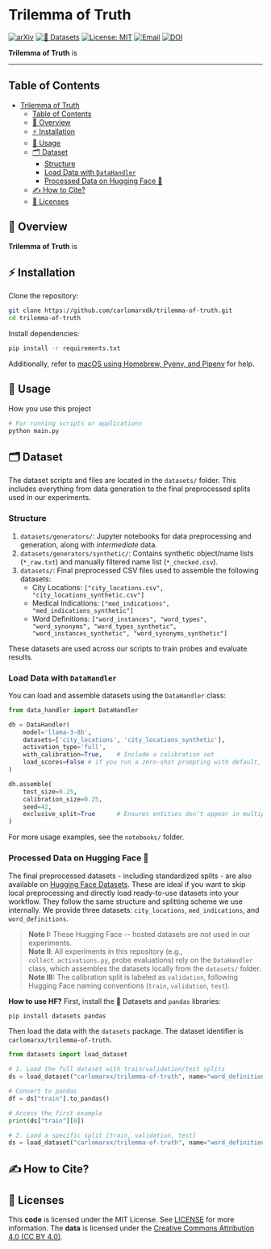 # Trilemma of Truth
[![arXiv](https://img.shields.io/badge/arXiv-2405.12345-b31b1b.svg)](https://arxiv.org/empty)
[![🤗 Datasets](https://img.shields.io/badge/🤗%20Datasets-trilemma--of--truth-yellow)](https://huggingface.co/datasets/carlomarxx/trilemma-of-truth)
[![License: MIT](https://img.shields.io/badge/License-MIT-green.svg)](LICENSE)
[![Email](https://img.shields.io/badge/Email-g.savcisens@northeastern.edu-orange)](mailto:g.savcisens@northeastern.edu)
[![DOI](https://zenodo.org/badge/DOI/10.5281/zenodo.{github_id}.svg)](https://doi.org/10.5281/zenodo)



**Trilemma of Truth** is 

---

## Table of Contents
- [Trilemma of Truth](#trilemma-of-truth)
  - [Table of Contents](#table-of-contents)
  - [🚀 Overview](#-overview)
  - [⚡ Installation](#-installation)
  - [📝 Usage](#-usage)
  - [🗂️ Dataset](#️-dataset)
    - [Structure](#structure)
    - [Load Data with `DataHandler`](#load-data-with-datahandler)
    - [Processed Data on Hugging Face 🤗](#processed-data-on-hugging-face-)
  - [✍️ How to Cite?](#️-how-to-cite)
  - [📃 Licenses](#-licenses)

## 🚀 Overview

**Trilemma of Truth** is 



## ⚡ Installation

Clone the repository:

```sh
git clone https://github.com/carlomarxdk/trilemma-of-truth.git
cd trilemma-of-truth
```

Install dependencies:

```sh
pip install -r requirements.txt

```

Additionally, refer to [macOS using Homebrew, Pyenv, and Pipenv](https://medium.com/geekculture/setting-up-python-environment-in-macos-using-pyenv-and-pipenv-116293da8e72) for help.

## 📝 Usage

How you use this project 

```sh
# For running scripts or applications
python main.py
```

## 🗂️ Dataset

The dataset scripts and files are located in the `datasets/` folder. This includes everything from data generation to the final preprocessed splits used in our experiments.

### Structure

1. `datasets/generators/`: Jupyter notebooks for data preprocessing and generation, along with *intermediate* data.
2. `datasets/generators/synthetic/`: Contains synthetic object/name lists (`*_raw.txt`) and manually filtered name list (`*_checked.csv`).
3. `datasets/`: Final preprocessed CSV files used to assemble the following datasets:
   - City Locations: `["city_locations.csv", "city_locations_synthetic.csv"]`
   - Medical Indications: `["med_indications", "med_indications_synthetic"]`
   - Word Definitions: `["word_instances", "word_types", "word_synonyms", "word_types_synthetic", "word_instances_synthetic", "word_synonyms_synthetic"]`

These datasets are used across our scripts to train probes and evaluate results.


### Load Data with `DataHandler`

You can load and assemble datasets using the `DataHandler` class:

```python
from data_handler import DataHandler

dh = DataHandler(
    model='llama-3-8b',
    datasets=['city_locations', 'city_locations_synthetic'],
    activation_type='full',
    with_calibration=True,    # Include a calibration set
    load_scores=False # if you run a zero-shot prompting with default, shuffled or tf template -- it will append these scores to the data 
)

dh.assemble(
    test_size=0.25,
    calibration_size=0.25,
    seed=42,
    exclusive_split=True      # Ensures entities don’t appear in multiple splits
)
```
For more usage examples, see the `notebooks/` folder.

### Processed Data on Hugging Face 🤗
The  final preprocessed datasets - including standardized splits - are also available on [Hugging Face Datasets](https://huggingface.co/datasets/carlomarxx/trilemma-of-truth). These are ideal if you want to skip local preprocessing and directly load ready-to-use datasets into your workflow. They follow the same structure and splitting scheme we use internally. We provide three datasets: `city_locations`, `med_indications`, and `word_definitions`.

> **Note I:** These Hugging Face -- hosted datasets are *not* used in our experiments.  
> **Note II**: All experiments in this repository (e.g., `collect_activations.py`, probe evaluations) rely on the `DataHandler` class, which assembles the datasets locally from the `datasets/` folder.
> **Note III:** The calibration split is labeled as `validation`, following Hugging Face naming conventions (`train`, `validation`, `test`).

**How to use HF?** First, install the 🤗 Datasets and `pandas` libraries:

```bash
pip install datasets pandas
```

Then load the data with the `datasets` package. The dataset identifier is `carlomarxx/trilemma-of-truth`.

```python
from datasets import load_dataset

# 1. Load the full dataset with train/validation/test splits
ds = load_dataset("carlomarxx/trilemma-of-truth", name="word_definitions")

# Convert to pandas
df = ds["train"].to_pandas()

# Access the first example
print(ds["train"][0])

# 2. Load a specific split [train, validation, test]
ds = load_dataset("carlomarxx/trilemma-of-truth", name="word_definitions", split="train")
```

## ✍️ How to Cite? 


## 📃 Licenses

This **code** is licensed under the MIT License. See [LICENSE](LICENSE) for more information.
The **data** is licensed under the [Creative Commons Attribution 4.0 (CC BY 4.0)](https://huggingface.co/datasets/choosealicense/licenses/blob/main/markdown/cc-by-4.0.md).
